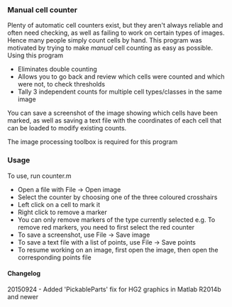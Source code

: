 ### Manual cell counter

Plenty of automatic cell counters exist, but they aren't always reliable and often need checking, as well as failing to work on certain types of images. Hence many people simply count cells by hand. This program was motivated by trying to make *manual* cell counting as easy as possible. Using this program

- Eliminates double counting 
- Allows you to go back and review which cells were counted and which were not, to check thresholds 
- Tally 3 independent counts for multiple cell types/classes in the same image

You can save a screenshot of the image showing which cells have been marked, as well as saving a text file with the coordinates of each cell that can be loaded to modify existing counts.

The image processing toolbox is required for this program

### Usage

To use, run counter.m 

- Open a file with File -> Open image
- Select the counter by choosing one of the three coloured crosshairs
- Left click on a cell to mark it
- Right click to remove a marker
- You can only remove markers of the type currently selected e.g. To remove red markers, you need to first select the red counter
- To save a screenshot, use File -> Save image
- To save a text file with a list of points, use File -> Save points
- To resume working on an image, first open the image, then open the corresponding points file

#### Changelog

20150924 - Added 'PickableParts' fix for HG2 graphics in Matlab R2014b and newer
